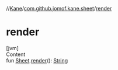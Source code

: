 //[Kane](../index.md)/[com.github.jomof.kane.sheet](index.md)/[render](render.md)



# render  
[jvm]  
Content  
fun [Sheet](-sheet/index.md).[render](render.md)(): [String](https://kotlinlang.org/api/latest/jvm/stdlib/kotlin/-string/index.html)  



